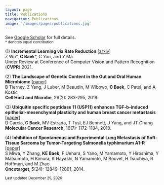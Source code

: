 ```yaml
---
layout: page
title: Publications
navigation: Publications
image: '/images/pages/publications.jpg'
---
```

See [Google Scholar](https://scholar.google.com/citations?user=8jVzL_YAAAAJ&hl=en) for full details.<br/>
<sub> * denotes equal contribution </sub>

(1) **Incremental Learning via Rate Reduction** [\[arxiv\]](arxiv.org/abs/2011.14593) <br/> Z Wu\*, **C Baek**\*, C You, and Y Ma <br/> Under Review at Conference of Computer Vision and Pattern Recognition (**CVPR**) 2021.

(2) **The Landscape of Genetic Content in the Gut and Oral Human Microbiome** [\[paper\]](https://www.sciencedirect.com/science/article/pii/S193131281930352X) <br/> B Tierney, Z Yang, J Luber, M Beaudin, M Wibowo, **C Baek**, C Patel, and A Kostic <br/> **Cell Host and Microbe**, 26(2): 283-295, 2019.

(3) **Ubiquitin specific peptidase 11 (USP11) enhances TGF-b-induced epithelial-mesenchymal plasticity and human breast cancer metastasis** [\[paper\]](https://pubmed.ncbi.nlm.nih.gov/29724812/) <br/> D Garcia, **C Baek**, MV Estrada, T Tysl, EJ Bennett, J Yang, and JT Chang <br/> **Molecular Cancer Research**, 16(7): 1172-1184, 2018.

(4) **Inhibition of Spontaneous and Experimental Lung Metastasis of Soft-Tissue Sarcoma by Tumor-Targeting Salmonella typhimurium A1-R** [\[paper\]](https://pubmed.ncbi.nlm.nih.gov/25528763/) <br/> S Miwa, Y Zhang, **KE Baek**, F Uehara, S Yano, M Yamamoto, Y Hiroshima, Y Matsumoto, H Kimura, K Hayashi, N Yamamoto, M Bouvet, H Tsuchiya, R Hoffman, and M Zhao. <br/> **Oncotarget**, 5(24): 12849-12861, 2014.



<sub> Last updated December 25, 2020 </sub>

